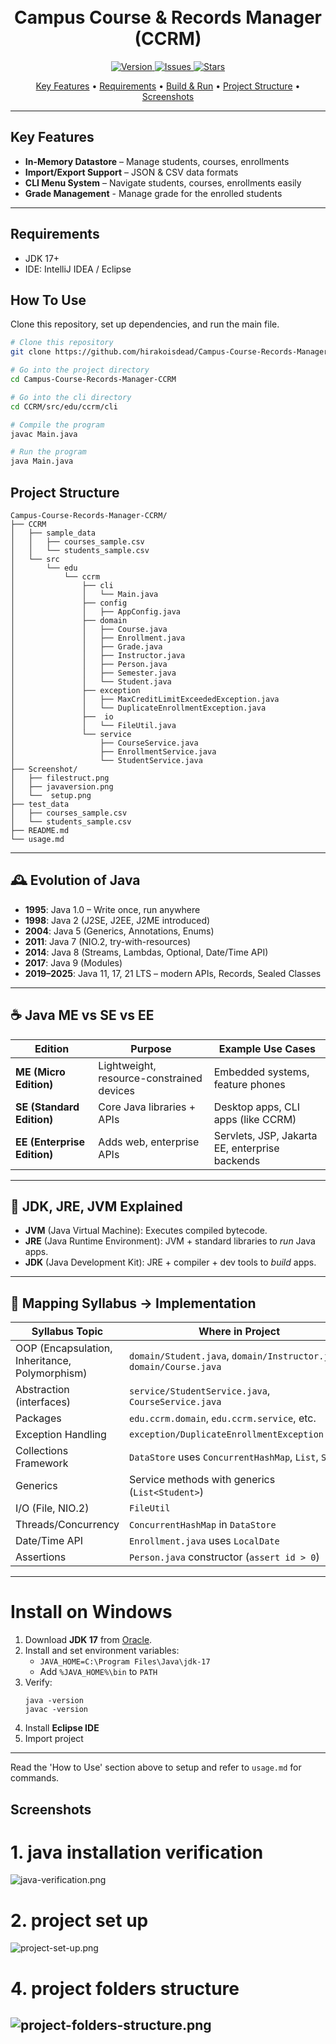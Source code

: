 <h1 align="center">
  <br>
  Campus Course & Records Manager (CCRM)
  <br>
</h1>

<p align="center">
  <a href="https://github.com/hirakoisdead/Campus-Course-Records-Manager-CCRM">
    <img src="https://img.shields.io/badge/version-1.0-blue.svg" alt="Version">
  </a>
  <a href="https://github.com/hirakoisdead/Campus-Course-Records-Manager-CCRM/issues">
    <img src="https://img.shields.io/github/issues/hirakoisdead/Campus-Course-Records-Manager-CCRM.svg" alt="Issues">
  </a>
  <a href="https://github.com/hirakoisdead/Campus-Course-Records-Manager-CCRM/stargazers">
    <img src="https://img.shields.io/github/stars/hirakoisdead/Campus-Course-Records-Manager-CCRM.svg" alt="Stars">
  </a>
</p>

<p align="center">
  <a href="#Key-Features">Key Features</a> •
  <a href="#Requirements">Requirements</a> •
  <a href="#How-To-Use">Build & Run</a> •
  <a href="#Project-Structure">Project Structure</a> •
  <a href="#Screenshots">Screenshots</a> 
</p>

---

## Key Features

- **In-Memory Datastore** – Manage students, courses, enrollments
- **Import/Export Support** – JSON & CSV data formats
- **CLI Menu System** – Navigate students, courses, enrollments easily
- **Grade Management** - Manage grade for the enrolled students
---

## Requirements
- JDK 17+
- IDE: IntelliJ IDEA / Eclipse
  
## How To Use

Clone this repository, set up dependencies, and run the main file.

```bash
# Clone this repository
git clone https://github.com/hirakoisdead/Campus-Course-Records-Manager-CCRM.git

# Go into the project directory
cd Campus-Course-Records-Manager-CCRM

# Go into the cli directory
cd CCRM/src/edu/ccrm/cli

# Compile the program
javac Main.java

# Run the program
java Main.java
```

##  Project Structure
```
Campus-Course-Records-Manager-CCRM/
├── CCRM
│   ├── sample_data
│   │   ├── courses_sample.csv
│   │   └── students_sample.csv
│   └── src
│       └── edu
│           └── ccrm
│               ├── cli
│               │   └── Main.java
│               ├── config
│               │   ├── AppConfig.java
│               ├── domain
│               │   ├── Course.java
│               │   ├── Enrollment.java
│               │   ├── Grade.java
│               │   ├── Instructor.java
│               │   ├── Person.java
│               │   ├── Semester.java
│               │   └── Student.java
│               ├── exception
│               │   ├── MaxCreditLimitExceededException.java
│               │   └── DuplicateEnrollmentException.java
│               ├──  io
│               │   └── FileUtil.java
│               └── service
│                   ├── CourseService.java
│                   ├── EnrollmentService.java
│                   └── StudentService.java
├── Screenshot/
│   ├── filestruct.png   
│   ├── javaversion.png      
│   └──  setup.png
├── test_data
│   ├── courses_sample.csv
│   └── students_sample.csv
├── README.md
└── usage.md

```

---

## 🕰 Evolution of Java
- **1995**: Java 1.0 – Write once, run anywhere
- **1998**: Java 2 (J2SE, J2EE, J2ME introduced)
- **2004**: Java 5 (Generics, Annotations, Enums)
- **2011**: Java 7 (NIO.2, try-with-resources)
- **2014**: Java 8 (Streams, Lambdas, Optional, Date/Time API)
- **2017**: Java 9 (Modules)
- **2019–2025**: Java 11, 17, 21 LTS – modern APIs, Records, Sealed Classes

---

## ☕ Java ME vs SE vs EE
| Edition | Purpose | Example Use Cases |
|---------|---------|------------------|
| **ME (Micro Edition)** | Lightweight, resource-constrained devices | Embedded systems, feature phones |
| **SE (Standard Edition)** | Core Java libraries + APIs | Desktop apps, CLI apps (like CCRM) |
| **EE (Enterprise Edition)** | Adds web, enterprise APIs | Servlets, JSP, Jakarta EE, enterprise backends |

---

## 🔑 JDK, JRE, JVM Explained
- **JVM** (Java Virtual Machine): Executes compiled bytecode.
- **JRE** (Java Runtime Environment): JVM + standard libraries to *run* Java apps.
- **JDK** (Java Development Kit): JRE + compiler + dev tools to *build* apps.

---
## 📑 Mapping Syllabus → Implementation
| Syllabus Topic | Where in Project |
|----------------|------------------|
| OOP (Encapsulation, Inheritance, Polymorphism) | `domain/Student.java`, `domain/Instructor.java`, `domain/Course.java` |
| Abstraction (interfaces) | `service/StudentService.java`, `CourseService.java` |
| Packages | `edu.ccrm.domain`, `edu.ccrm.service`, etc. |
| Exception Handling | `exception/DuplicateEnrollmentException.java` |
| Collections Framework | `DataStore` uses `ConcurrentHashMap`, `List`, `Set` |
| Generics | Service methods with generics (`List<Student>`) |
| I/O (File, NIO.2) | `FileUtil` |
| Threads/Concurrency | `ConcurrentHashMap` in `DataStore` |
| Date/Time API | `Enrollment.java` uses `LocalDate` |
| Assertions | `Person.java` constructor (`assert id > 0`) |

---

# Install on Windows
1. Download **JDK 17** from [Oracle](https://www.oracle.com/java/technologies/downloads/).
2. Install and set environment variables:
    - `JAVA_HOME=C:\Program Files\Java\jdk-17`
    - Add `%JAVA_HOME%\bin` to `PATH`
3. Verify:
   ```
   java -version
   javac -version
   ```
4. Install **Eclipse IDE** 
5. Import project

---
Read the 'How to Use' section above to setup and refer to `usage.md` for commands.

## Screenshots
# 1. java installation verification
![java-verification.png](https://github.com/hirakoisdead/Campus-Course-Records-Manager-CCRM/blob/main/Screenshot/javaversion.png)

# 2. project set up 
![project-set-up.png](https://github.com/hirakoisdead/Campus-Course-Records-Manager-CCRM/blob/main/Screenshot/setup.png)

# 4. project folders structure
![project-folders-structure.png](https://github.com/hirakoisdead/Campus-Course-Records-Manager-CCRM/blob/main/Screenshot/filestruct.png)
---
